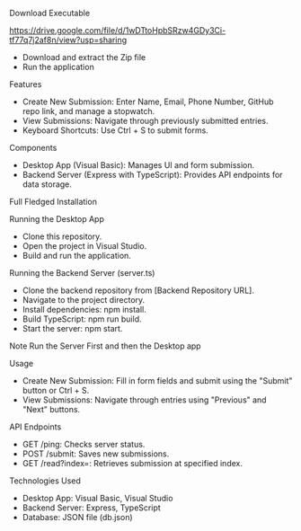 Download Executable

https://drive.google.com/file/d/1wDTtoHpbSRzw4GDy3Ci-tf77q7j2af8n/view?usp=sharing

* Download and extract the Zip file
* Run the application

Features
* Create New Submission: Enter Name, Email, Phone Number, GitHub repo link, and manage a stopwatch.
* View Submissions: Navigate through previously submitted entries.
* Keyboard Shortcuts: Use Ctrl + S to submit forms.

Components

* Desktop App (Visual Basic): Manages UI and form submission.
* Backend Server (Express with TypeScript): Provides API endpoints for data storage.

Full Fledged Installation

Running the Desktop App
* Clone this repository.
* Open the project in Visual Studio.
* Build and run the application.
  
Running the Backend Server (server.ts)
* Clone the backend repository from [Backend Repository URL].
* Navigate to the project directory.
* Install dependencies: npm install.
* Build TypeScript: npm run build.
* Start the server: npm start.

Note Run the Server First and then the Desktop app

Usage
* Create New Submission: Fill in form fields and submit using the "Submit" button or Ctrl + S.
* View Submissions: Navigate through entries using "Previous" and "Next" buttons.

API Endpoints
* GET /ping: Checks server status.
* POST /submit: Saves new submissions.
* GET /read?index=<index>: Retrieves submission at specified index.

Technologies Used
* Desktop App: Visual Basic, Visual Studio
* Backend Server: Express, TypeScript
* Database: JSON file (db.json)
